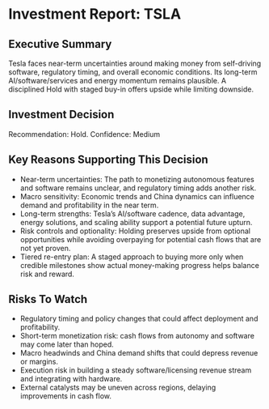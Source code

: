 # Investment Report: TSLA
## Executive Summary
Tesla faces near-term uncertainties around making money from self-driving software, regulatory timing, and overall economic conditions. Its long-term AI/software/services and energy momentum remains plausible. A disciplined Hold with staged buy-in offers upside while limiting downside.

## Investment Decision
Recommendation: Hold. Confidence: Medium

## Key Reasons Supporting This Decision
- Near-term uncertainties: The path to monetizing autonomous features and software remains unclear, and regulatory timing adds another risk.
- Macro sensitivity: Economic trends and China dynamics can influence demand and profitability in the near term.
- Long-term strengths: Tesla’s AI/software cadence, data advantage, energy solutions, and scaling ability support a potential future upturn.
- Risk controls and optionality: Holding preserves upside from optional opportunities while avoiding overpaying for potential cash flows that are not yet proven.
- Tiered re-entry plan: A staged approach to buying more only when credible milestones show actual money-making progress helps balance risk and reward.

## Risks To Watch
- Regulatory timing and policy changes that could affect deployment and profitability.
- Short-term monetization risk: cash flows from autonomy and software may come later than hoped.
- Macro headwinds and China demand shifts that could depress revenue or margins.
- Execution risk in building a steady software/licensing revenue stream and integrating with hardware.
- External catalysts may be uneven across regions, delaying improvements in cash flow.